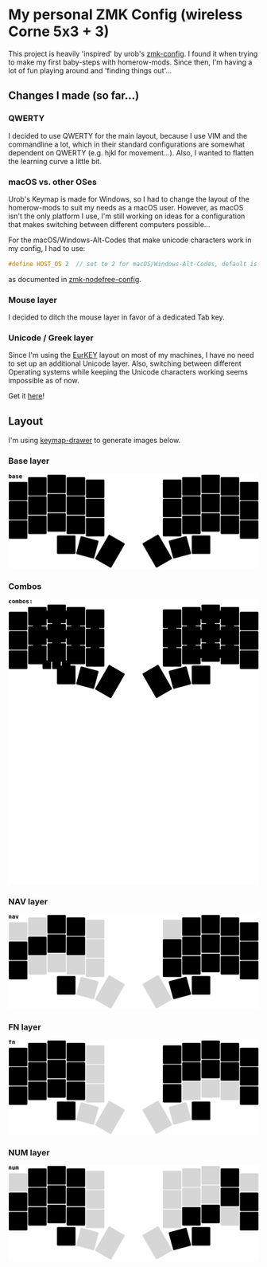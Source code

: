 # My personal ZMK Config (wireless Corne 5x3 + 3)

This project is heavily 'inspired' by urob's [zmk-config](https://github.com/urob/zmk-config.git).
I found it when trying to make my first baby-steps with homerow-mods. Since then, I'm having a lot of
fun playing around and 'finding things out'... 

## Changes I made (so far...)

### QWERTY

I decided to use QWERTY for the main layout, because I use VIM and the commandline a lot, which in their standard
configurations are somewhat dependent on QWERTY (e.g. hjkl for movement...). 
Also, I wanted to flatten the learning curve a little bit. 

### macOS vs. other OSes

Urob's Keymap is made for Windows, so I had to change the layout
of the homerow-mods to suit my needs as a macOS user. However, as macOS isn't the only platform I use, 
I'm still working on ideas for a configuration that makes switching between different computers possible...

For the macOS/Windows-Alt-Codes that make unicode characters work in my config, I had to use:
```C++
#define HOST_OS 2  // set to 2 for macOS/Windows-Alt-Codes, default is 0 (Windows)
```
as documented in [zmk-nodefree-config](https://github.com/urob/zmk-nodefree-config).

### Mouse layer

I decided to ditch the mouse layer in favor of a dedicated Tab key.

### Unicode / Greek layer

Since I'm using the [EurKEY](https://en.wikipedia.org/wiki/EurKEY) layout on most of my machines,
I have no need to set up an additional Unicode layer. Also, switching between different Operating systems
while keeping the Unicode characters working seems impossible as of now.

Get it [here](https://eurkey.steffen.bruentjen.eu/start.html)! 

## Layout

I'm using [keymap-drawer](https://github.com/caksoylar/keymap-drawer) to generate images below.

### Base layer

![Base layer](img/base_layer.svg)

### Combos

![Combos](img/combos_only.svg)

### NAV layer

![Nav layer](img/nav_layer.svg)

### FN layer

![FN layer](img/fn_layer.svg)

### NUM layer

![NUM layer](img/num_layer.svg)

